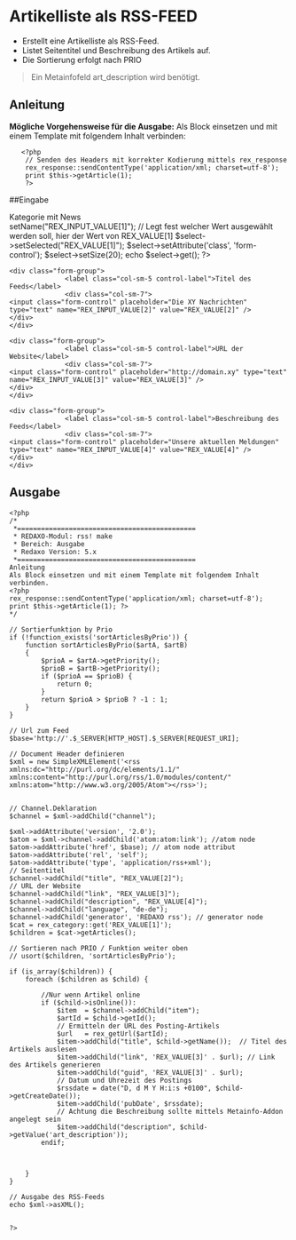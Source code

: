 # Artikelliste als RSS-FEED

- Erstellt eine Artikelliste als RSS-Feed. 
- Listet Seitentitel und Beschreibung des Artikels auf. 
- Die Sortierung erfolgt nach PRIO

> Ein Metainfofeld art_description wird benötigt. 

## Anleitung
**Mögliche Vorgehensweise für die Ausgabe:** 
Als Block einsetzen und mit einem Template mit folgendem Inhalt verbinden:
       
       <?php 
        // Senden des Headers mit korrekter Kodierung mittels rex_response
        rex_response::sendContentType('application/xml; charset=utf-8');
        print $this->getArticle(1); 
        ?>

##Eingabe
    <div class="form-group">
                  <label class="col-sm-5 control-label">Kategorie mit News</label>
                  <div class="col-sm-7">
      <?php 
      // Bereitstellen einer Kategorieauswahl
      // Siehe http://www.redaxo.org/docs/master/class-rex_category_select.html
      $select = new rex_category_select($ignore_offlines = false, $clang = false,  $check_perms = true, $add_homepage = false); 
      $select->setName("REX_INPUT_VALUE[1]"); 
      // Legt fest welcher Wert ausgewählt werden soll, hier der Wert von REX_VALUE[1]
      $select->setSelected("REX_VALUE[1]"); 
      $select->setAttribute('class', 'form-control');
      $select->setSize(20); 
      echo $select->get(); 
    ?>
    </div>
    </div>

    <div class="form-group">
                  <label class="col-sm-5 control-label">Titel des Feeds</label>
                  <div class="col-sm-7">
    <input class="form-control" placeholder="Die XY Nachrichten" type="text" name="REX_INPUT_VALUE[2]" value="REX_VALUE[2]" />
    </div>
    </div>

    <div class="form-group">
                  <label class="col-sm-5 control-label">URL der Website</label>
                  <div class="col-sm-7">
    <input class="form-control" placeholder="http://domain.xy" type="text" name="REX_INPUT_VALUE[3]" value="REX_VALUE[3]" />
    </div>
    </div>

    <div class="form-group">
                  <label class="col-sm-5 control-label">Beschreibung des Feeds</label>
                  <div class="col-sm-7">
    <input class="form-control" placeholder="Unsere aktuellen Meldungen" type="text" name="REX_INPUT_VALUE[4]" value="REX_VALUE[4]" />
    </div>
    </div>

## Ausgabe
    <?php
    /*
     *=============================================
     * REDAXO-Modul: rss! make 
     * Bereich: Ausgabe
     * Redaxo Version: 5.x
     *=============================================
    Anleitung
    Als Block einsetzen und mit einem Template mit folgendem Inhalt verbinden. 
    <?php 
    rex_response::sendContentType('application/xml; charset=utf-8');
    print $this->getArticle(1); ?>
    */

    // Sortierfunktion by Prio
    if (!function_exists('sortArticlesByPrio')) {
        function sortArticlesByPrio($artA, $artB)
        {
            $prioA = $artA->getPriority();
            $prioB = $artB->getPriority();
            if ($prioA == $prioB) {
                return 0;
            }
            return $prioA > $prioB ? -1 : 1;
        }
    }

    // Url zum Feed
    $base='http://'.$_SERVER[HTTP_HOST].$_SERVER[REQUEST_URI]; 

    // Document Header definieren
    $xml = new SimpleXMLElement('<rss xmlns:dc="http://purl.org/dc/elements/1.1/" xmlns:content="http://purl.org/rss/1.0/modules/content/" xmlns:atom="http://www.w3.org/2005/Atom"></rss>');


    // Channel.Deklaration 
    $channel = $xml->addChild("channel");

    $xml->addAttribute('version', '2.0'); 
    $atom = $xml->channel->addChild('atom:atom:link'); //atom node
    $atom->addAttribute('href', $base); // atom node attribut
    $atom->addAttribute('rel', 'self');
    $atom->addAttribute('type', 'application/rss+xml');
    // Seitentitel
    $channel->addChild("title", "REX_VALUE[2]");
    // URL der Website
    $channel->addChild("link", "REX_VALUE[3]");
    $channel->addChild("description", "REX_VALUE[4]");
    $channel->addChild("language", "de-de");
    $channel->addChild('generator', 'REDAXO rss'); // generator node
    $cat = rex_category::get('REX_VALUE[1]');
    $children = $cat->getArticles();

    // Sortieren nach PRIO / Funktion weiter oben
    // usort($children, 'sortArticlesByPrio');

    if (is_array($children)) {
        foreach ($children as $child) {

            //Nur wenn Artikel online
            if ($child->isOnline()):
                $item  = $channel->addChild("item");
                $artId = $child->getId();
                // Ermitteln der URL des Posting-Artikels
                $url   = rex_getUrl($artId);
                $item->addChild("title", $child->getName());  // Titel des Artikels auslesen
                $item->addChild("link", 'REX_VALUE[3]' . $url); // Link des Artikels generieren
                $item->addChild("guid", 'REX_VALUE[3]' . $url);
                // Datum und Uhrezeit des Postings
                $rssdate = date("D, d M Y H:i:s +0100", $child->getCreateDate());
                $item->addChild('pubDate', $rssdate);
                // Achtung die Beschreibung sollte mittels Metainfo-Addon angelegt sein           
                $item->addChild("description", $child->getValue('art_description'));
            endif;



        }
    }

    // Ausgabe des RSS-Feeds
    echo $xml->asXML();


    ?>
